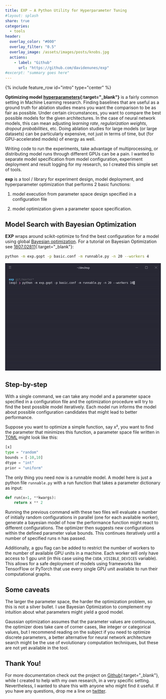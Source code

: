 ```yaml
---
title: EXP — A Python Utility for Hyperparameter Tuning
#layout: splash
share: true
categories:
  - tools
header:
  overlay_color: "#000"
  overlay_filter: "0.5"
  overlay_image: /assets/images/posts/knobs.jpg
  actions:
    - label: "Github"
      url: "https://github.com/davidenunes/exp"
#excerpt: "summary goes here"
---
```

{% include feature_row id="intro" type="center" %}

**Optimizing model
[hyperparameters](https://en.wikipedia.org/wiki/Hyperparameter_(machine_learning)){:target="_blank"}**
is a fairly common setting in Machine Learning research. Finding baselines that
are useful as a ground truth for ablation studies means you want the comparison
to be as fair as possible. Under certain circumstances, you want to compare the
best possible models for the given architectures. In the case of neural network
models, this can mean adjusting _learning rate_, _regularization weights_,
_dropout probabilities_, etc. Doing ablation studies for large models (or large
datasets) can be particularly expensive, not just in terms of time, but (for
GPU-accelerated models) of energy as well. 

Writing code to run the experiments, take advantage of multiprocessing, or
distributing model runs through different GPUs can be a pain. I wanted to
separate model specification from model configuration, experiment deployment and
result logging for my research, so I created this simple set of tools.

**exp** is a tool / library for experiment
design, model deployment, and hyperparameter optimization that performs 2 basic
functions:

1. model execution from parameter space design specified in a configuration file
   
2. model optimization given a parameter space specification.

## Model Search with Bayesian Optimization
**EXP** wraps around scikit-optimize to find the best configuration for a model
using global [Bayesian
optimization](https://en.wikipedia.org/wiki/Bayesian_optimization). For a
tutorial on Bayesian Optimization see [1807.02811](https://arxiv.org/pdf/1807.02811.pdf){:target="_blank"}:


```bash
python -m exp.gopt -p basic.conf -m runnable.py -n 20 --workers 4
```

![exp progress cli](/assets/images/posts/exp_progress.gif)

## Step-by-step

With a single command, we can take any model and a parameter space specified in
a configuration file and the optimization procedure will try to find the best
possible model iteratively. Each model run informs the model about possible
configuration candidates that might lead to better performance.

Suppose you want to optimize a simple function, say x², you want to find the
parameter that minimizes this function, a parameter space file written in
[TOML](https://github.com/toml-lang/toml) might look like this:

```python
[x]
type = "random"
bounds = [-10,10]
dtype = "int" 
prior = "uniform"
```

The only thing you need now is a runnable model. A model here is just a python
file `runnable.py` with a run function that takes a parameter dictionary as
input:

```python 
def run(x=1, **kwargs):
    return x ** 2
```

Running the previous command with these two files will evaluate a number of
initially random configurations in parallel (one for each available worker),
generate a bayesian model of how the performance function might react to
different configurations. The optimizer then suggests new configurations within
the defined parameter value bounds. This continues iteratively until a number of
specified runs n has passed.

Additionally, a gpu flag can be added to restrict the number of workers to the
number of available GPU units in a machine. Each worker will only have access to
1 gpu unit (in this case using the `CUDA_VISIBLE_DEVICES` variable). This allows
for a safe deployment of models using frameworks like TensorFlow or PyTorch that
use every single GPU unit available to run their computational graphs.

## Some caveats

The larger the parameter space, the harder the optimization problem, so this is
not a silver bullet. I use Bayesian Optimization to complement my intuition
about what parameters might yield a good model. 

Gaussian optimization assumes that the parameter values are continuous, the
optimizer does take care of corner cases, like integer or categorical values,
but I recommend reading on the subject if you need to optimize discrete
parameters, a better alternative for neural network architecture search might be
the use of evolutionary computation techniques, but these are not yet available
in the tool.

## Thank You!
For more documentation check out the project on
[Github](https://github.com/davidenunes/exp){:target="_blank"}, while I created
to help with my own research, in a very specific setting. Nevertheless, I wanted
to share this with anyone who might find it useful. If you have any questions,
drop me a line on [twitter](https://twitter.com/davidelnunes).